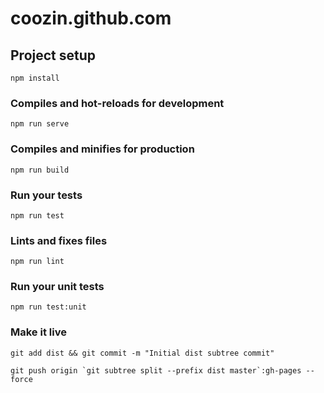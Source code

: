 # coozin.github.com

## Project setup
```
npm install
```

### Compiles and hot-reloads for development
```
npm run serve
```

### Compiles and minifies for production
```
npm run build
```

### Run your tests
```
npm run test
```

### Lints and fixes files
```
npm run lint
```

### Run your unit tests
```
npm run test:unit
```

### Make it live
```
git add dist && git commit -m "Initial dist subtree commit"

git push origin `git subtree split --prefix dist master`:gh-pages --force
```
